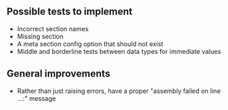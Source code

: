 ## Possible tests to implement
* Incorrect section names
* Missing section
* A meta section config option that should not exist
* Middle and borderline tests between data types for immediate values

## General improvements
* Rather than just raising errors, have a proper "assembly failed on line ...:" message